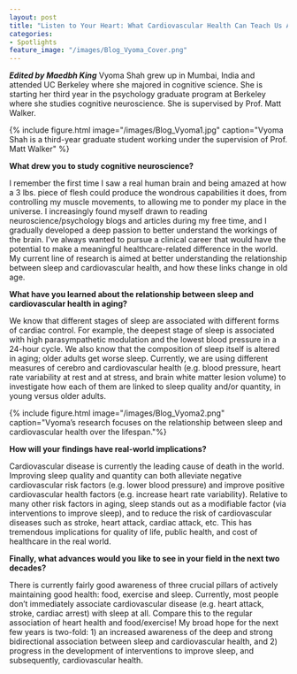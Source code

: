 ```yaml
---
layout: post
title: "Listen to Your Heart: What Cardiovascular Health Can Teach Us About Sleep"
categories: 
- Spotlights 
feature_image: "/images/Blog_Vyoma_Cover.png"
---
```

***Edited by Maedbh King***
Vyoma Shah grew up in Mumbai, India and attended UC Berkeley where she majored in cognitive science. She is starting her third year in the psychology graduate program at Berkeley where she studies cognitive neuroscience. She is supervised by Prof. Matt Walker. 

{% include figure.html image="/images/Blog_Vyoma1.jpg" caption="Vyoma Shah is a third-year graduate student working under the supervision of Prof. Matt Walker" %}

**What drew you to study cognitive neuroscience?**

I remember the first time I saw a real human brain and being amazed at how a 3 lbs. piece of flesh could produce the wondrous capabilities it does, from controlling my muscle movements, to allowing me to ponder my place in the universe. I increasingly found myself drawn to reading neuroscience/psychology blogs and articles during my free time, and I gradually developed a deep passion to better understand the workings of the brain. I’ve always wanted to pursue a clinical career that would have the potential to make a meaningful healthcare-related difference in the world. My current line of research is aimed at better understanding the relationship between sleep and cardiovascular health, and how these links change in old age.  

**What have you learned about the relationship between sleep and cardiovascular health in aging?**

We know that different stages of sleep are associated with different forms of cardiac control. For example, the deepest stage of sleep is associated with high parasympathetic modulation and the lowest blood pressure in a 24-hour cycle. We also know that the composition of sleep itself is altered in aging; older adults get worse sleep. Currently, we are using different measures of cerebro and cardiovascular health (e.g. blood pressure, heart rate variability at rest and at stress, and brain white matter lesion volume) to investigate how each of them are linked to sleep quality and/or quantity, in young versus older adults.

{% include figure.html image="/images/Blog_Vyoma2.png" caption="Vyoma’s research focuses on the relationship between sleep and cardiovascular health over the lifespan."%}

**How will your findings have real-world implications?**

Cardiovascular disease is currently the leading cause of death in the world. Improving sleep quality and quantity can both alleviate negative cardiovascular risk factors (e.g. lower blood pressure) and improve positive cardiovascular health factors (e.g. increase heart rate variability). Relative to many other risk factors in aging, sleep stands out as a modifiable factor (via interventions to improve sleep), and to reduce the risk of cardiovascular diseases such as stroke, heart attack, cardiac attack, etc. This has tremendous implications for quality of life, public health, and cost of healthcare in the real world.

**Finally, what advances would you like to see in your field in the next two decades?**

There is currently fairly good awareness of three crucial pillars of actively maintaining good health: food, exercise and sleep. Currently, most people don’t immediately associate cardiovascular disease (e.g. heart attack, stroke, cardiac arrest) with sleep at all. Compare this to the regular association of heart health and food/exercise! My broad hope for the next few years is two-fold: 1) an increased awareness of the deep and strong bidirectional association between sleep and cardiovascular health, and 2) progress in the development of interventions to improve sleep, and subsequently, cardiovascular health. 

